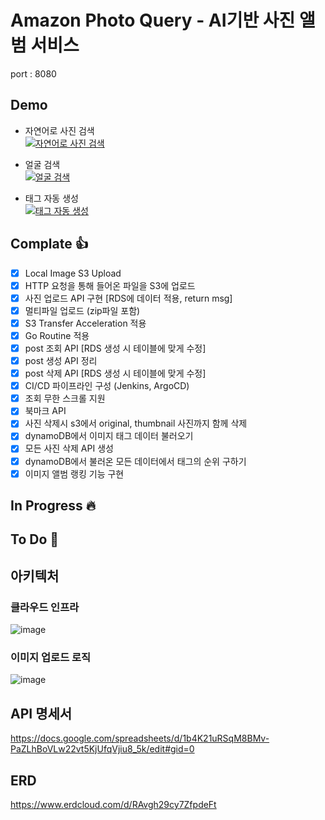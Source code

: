 # Amazon Photo Query - AI기반 사진 앨범 서비스

port : 8080

## Demo

- 자연어로 사진 검색  
[![자연어로 사진 검색](http://img.youtube.com/vi/jOgX3f43c1Q/0.jpg)](https://youtu.be/jOgX3f43c1Q)

- 얼굴 검색  
[![얼굴 검색](http://img.youtube.com/vi/jOgX3f43c1Q/0.jpg)](https://youtu.be/jOgX3f43c1Q)

- 태그 자동 생성  
[![태그 자동 생성](http://img.youtube.com/vi/GlHXMVzgk-s/0.jpg)](https://youtu.be/GlHXMVzgk-s)




## Complate :thumbsup:
- [x] Local Image S3 Upload
- [x] HTTP 요청을 통해 들어온 파일을 S3에 업로드
- [x] 사진 업로드 API 구현 [RDS에 데이터 적용, return msg]
- [x] 멀티파일 업로드 (zip파일 포함)
- [x] S3 Transfer Acceleration 적용
- [x] Go Routine 적용 
- [x] post 조회 API [RDS 생성 시 테이블에 맞게 수정]
- [x] post 생성 API 정리
- [x] post 삭제 API [RDS 생성 시 테이블에 맞게 수정]
- [x] CI/CD 파이프라인 구성 (Jenkins, ArgoCD)
- [x] 조회 무한 스크롤 지원
- [x] 북마크 API
- [x] 사진 삭제시 s3에서 original, thumbnail 사진까지 함께 삭제
- [x] dynamoDB에서 이미지 태그 데이터 불러오기
- [x] 모든 사진 삭제 API 생성
- [x] dynamoDB에서 불러온 모든 데이터에서 태그의 순위 구하기
- [x] 이미지 앨범 랭킹 기능 구현
## In Progress :fire:

## To Do :turtle:

## 아키텍처
### 클라우드 인프라
![image](https://github.com/War-Oxi/ACE-Team-KKamJi/assets/72260110/78b741a7-3437-4f64-b430-b0248175b9c0)

### 이미지 업로드 로직
![image](https://github.com/War-Oxi/ACE-Team-KKamJi/assets/72260110/5a51b26a-a296-4ac7-a436-a0112473c2d3)

## API 명세서
https://docs.google.com/spreadsheets/d/1b4K21uRSqM8BMv-PaZLhBoVLw22vt5KjUfqVjiu8_5k/edit#gid=0

## ERD 
https://www.erdcloud.com/d/RAvgh29cy7ZfpdeFt
